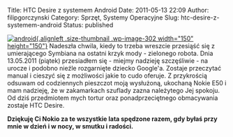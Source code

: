 Title: HTC Desire z systemem Android
Date: 2011-05-13 22:09
Author: filipgorczynski
Category: Sprzęt, Systemy Operacyjne
Slug: htc-desire-z-systemem-android
Status: published

[![android](http://filipgorczynski.files.wordpress.com/2011/05/android.png?w=150 "Android"){.alignleft .size-thumbnail .wp-image-302 width="150" height="150"}](http://filipgorczynski.files.wordpress.com/2011/05/android.png) Nadeszła chwila, kiedy to trzeba wreszcie przesiąść się z umierającego Symbiana na ostatni krzyk mody - zielonego robota. Dnia 13.05.2011 (piątek) przesiadłem się - miejmy nadzieję szczęśliwie - na urocze i podobno nieźle rozgarnięte dziecko Google'a. Zostaje przeczytać manual i cieszyć się z możliwości jakie to cudo oferuje. Z przykrością odsuwam od codziennych pieszczot moją wysłużoną, ukochaną Nokie E50 i mam nadzieję, że w zakamarkach szuflady zazna należytego Jej spokoju. Od dziś przedmiotem mych tortur oraz ponadprzeciętnego obmacywania zostaje HTC Desire.

**Dziękuję Ci Nokio za te wszystkie lata spędzone razem, gdy byłaś przy mnie w dzień i w nocy, w smutku i radości.**
